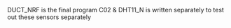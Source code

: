 DUCT_NRF is the final program
C02 & DHT11_N is written separately to test out these sensors separately 
